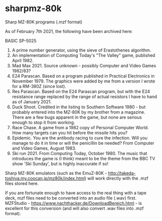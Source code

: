 # sharpmz-80k
Sharp MZ-80K programs (.mzf format)

As of February 7th 2021, the following have been archived here:

BASIC SP-5025

1. A prime number generator, using the sieve of Erastothenes algorithm.
2. An implementation of Computing Today's "The Valley" game, published April 1982.
3. Mad Max 2021. Source unknown - possibly Computer and Video Games 1982/83?
4. E24 Parascan. Based on a program published in Practical Electronics in November 1979. The graphics were added by me from a version I wrote for a RM-380Z (since lost).
5. Res Parascan. Based on the E24 Parascan program, but with the E24 resistance range replaced by the range of actual resistors I have to hand as of January 2021.
6. Duck Shoot. Credited in the listing to Southern Software 1980 - but probably entered into the MZ-80K by my brother from a magazine. There are a few bugs apparent in the game, but none are serious enough to stop it from working.
7. Race Chase. A game from a 1982 copy of Personal Computer World. How many targets can you hit before the missile hits you?
8. Epidemic. You are the antibody racing to cure the infection. Will you manage to do it in time or will the penicillin be needed? From Computer and Video Games, August 1983.
9. Ski run 2021. From Computing Today, October 1980. The music that introduces the game is (I think) meant to be the theme from the BBC TV show 'Ski Sunday', but is highly inaccurate if so! 

Sharp MZ-80K emulators (such as the EmuZ-80K - http://takeda-toshiya.my.coocan.jp/mz80k/index.html) will work
directly with the .mzf files stored here. 

If you are fortunate enough to have access to the real thing with a tape deck, mzf files need to be converted into
an audio file (.wav) first. MZFStudio - https://www.nachthacker.de/DownloadBereich.html - is excellent for this
conversion (and will also convert .wav files into .mzf format).

